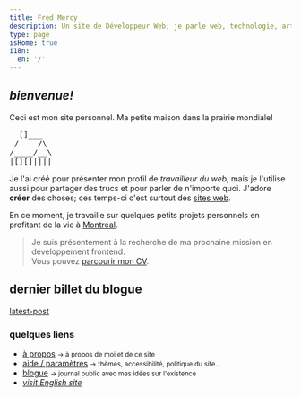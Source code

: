 ```yaml
---
title: Fred Mercy
description: Un site de Développeur Web; je parle web, technologie, art, science, société, amitié, et philosophie
type: page
isHome: true
i18n:
  en: '/'
---
```


## _bienvenue!_

Ceci est mon site personnel. Ma petite maison dans la prairie mondiale!

<pre title="trouvé sur: https://asciiart.website/">
  []___
 /    /\
/____/__\
|[][]||||
</pre>

Je l'ai créé pour présenter mon profil de _travailleur du web_, mais je l'utilise aussi pour partager des trucs et pour parler de n'importe quoi. J'adore **créer** des choses; ces temps-ci c'est surtout des [sites web](/fr/cv).

En ce moment, je travaille sur quelques petits projets personnels en profitant de la vie à <a href="https://www.openstreetmap.org/#map=16/45.5386/-73.6174&layers=N" target="_blank" rel="noopener noreferrer">Montréal</a>.

> Je suis présentement à la recherche de ma prochaine mission en développement frontend.<br>Vous pouvez [parcourir mon CV](/fr/cv).

## dernier billet du blogue

[latest-post]()

### quelques liens

- [à propos](/fr/a-propos) <small class="color-secondary">-> à propos de moi et de ce site</small>
- <a href="/aide" data-component="emit" data-event="SHOW_BOX_HELP" data-no-transition>aide / paramètres</a> <small class="color-secondary">-> thèmes, accessibilité, politique du site...</small>
- [blogue](/fr/blogue) <small class="color-secondary">-> journal public avec mes idées sur l'existence</small>
- <a href="/" lang="en"><i>visit English site</i></a>
